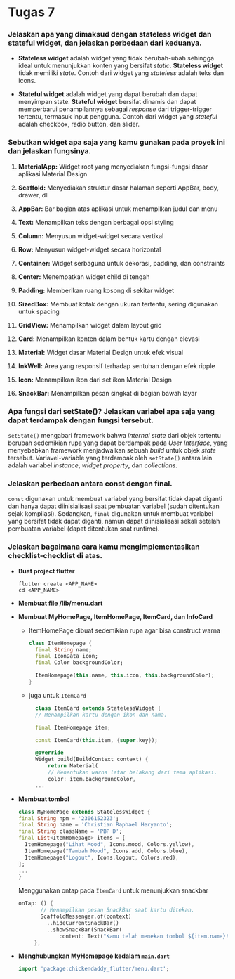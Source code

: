# Tugas 7

### Jelaskan apa yang dimaksud dengan stateless widget dan stateful widget, dan jelaskan perbedaan dari keduanya.

- __Stateless widget__ adalah widget yang tidak berubah-ubah sehingga ideal untuk menunjukkan konten yang bersifat _static_. __Stateless widget__ tidak memiliki _state_. Contoh dari widget yang _stateless_ adalah teks dan icons.

- __Stateful widget__ adalah widget yang dapat berubah dan dapat menyimpan state. __Stateful widget__ bersifat dinamis dan dapat memperbarui penampilannya sebagai _response_ dari trigger-trigger tertentu, termasuk input pengguna. Contoh dari widget yang _stateful_ adalah checkbox, radio button, dan slider.

### Sebutkan widget apa saja yang kamu gunakan pada proyek ini dan jelaskan fungsinya.

1. __MaterialApp:__
Widget root yang menyediakan fungsi-fungsi dasar aplikasi Material Design

2. __Scaffold:__
Menyediakan struktur dasar halaman seperti AppBar, body, drawer, dll

3. __AppBar:__
Bar bagian atas aplikasi untuk menampilkan judul dan menu

4. __Text:__
Menampilkan teks dengan berbagai opsi styling

5. __Column:__
Menyusun widget-widget secara vertikal

6. __Row:__
Menyusun widget-widget secara horizontal

7. __Container:__
Widget serbaguna untuk dekorasi, padding, dan constraints

8. __Center:__
Menempatkan widget child di tengah

9. __Padding:__
Memberikan ruang kosong di sekitar widget

10. __SizedBox:__
Membuat kotak dengan ukuran tertentu, sering digunakan untuk spacing

11. __GridView:__
Menampilkan widget dalam layout grid

12. __Card:__
Menampilkan konten dalam bentuk kartu dengan elevasi

13. __Material:__
Widget dasar Material Design untuk efek visual

14. __InkWell:__
Area yang responsif terhadap sentuhan dengan efek ripple

15. __Icon:__
Menampilkan ikon dari set ikon Material Design

16. __SnackBar:__
Menampilkan pesan singkat di bagian bawah layar

### Apa fungsi dari setState()? Jelaskan variabel apa saja yang dapat terdampak dengan fungsi tersebut.
`setState()` mengabari framework bahwa _internal state_ dari objek tertentu berubah sedemikian rupa yang dapat berdampak pada _User Interface_, yang menyebabkan framework menjadwalkan sebuah _build_ untuk objek _state_ tersebut. Variavel-variable yang terdampak oleh `setState()` antara lain adalah variabel _instance_, _widget property_, dan _collections_.

### Jelaskan perbedaan antara const dengan final.
`const` digunakan untuk membuat variabel yang bersifat tidak dapat diganti dan hanya dapat diinisialisasi saat pembuatan variabel (sudah ditentukan sejak kompilasi). Sedangkan, `final` digunakan untuk membuat variabel yang bersifat tidak dapat diganti, namun dapat diinisialisasi sekali setelah pembuatan variabel (dapat ditentukan saat runtime).

### Jelaskan bagaimana cara kamu mengimplementasikan checklist-checklist di atas.

- __Buat project flutter__
  ```
  flutter create <APP_NAME>
  cd <APP_NAME>
  ```
  
- __Membuat file /lib/menu.dart__
- __Membuat MyHomePage, ItemHomePage, ItemCard, dan InfoCard__
  - ItemHomePage dibuat sedemikian rupa agar bisa construct warna
    ```dart
    class ItemHomepage {
      final String name;
      final IconData icon;
      final Color backgroundColor;
  
      ItemHomepage(this.name, this.icon, this.backgroundColor);
    }
    ```
  - juga untuk `ItemCard`
    ```dart
      class ItemCard extends StatelessWidget {
      // Menampilkan kartu dengan ikon dan nama.
    
      final ItemHomepage item;
    
      const ItemCard(this.item, {super.key});
    
      @override
      Widget build(BuildContext context) {
          return Material(
          // Menentukan warna latar belakang dari tema aplikasi.
          color: item.backgroundColor,
      ...
    ```
- __Membuat tombol__
  ``` dart
  class MyHomePage extends StatelessWidget {
  final String npm = '2306152323';
  final String name = 'Christian Raphael Heryanto';
  final String className = 'PBP D';
  final List<ItemHomepage> items = [
    ItemHomepage("Lihat Mood", Icons.mood, Colors.yellow),
    ItemHomepage("Tambah Mood", Icons.add, Colors.blue),
    ItemHomepage("Logout", Icons.logout, Colors.red),
  ];
  ...
  }
  ```

  Menggunakan ontap pada `ItemCard` untuk menunjukkan snackbar
   ```dart
   onTap: () {
          // Menampilkan pesan SnackBar saat kartu ditekan.
          ScaffoldMessenger.of(context)
            ..hideCurrentSnackBar()
            ..showSnackBar(SnackBar(
                content: Text("Kamu telah menekan tombol ${item.name}!")));
        },
    ```

- __Menghubungkan MyHomepage kedalam `main.dart`__
  ```dart
  import 'package:chickendaddy_flutter/menu.dart';
  ```